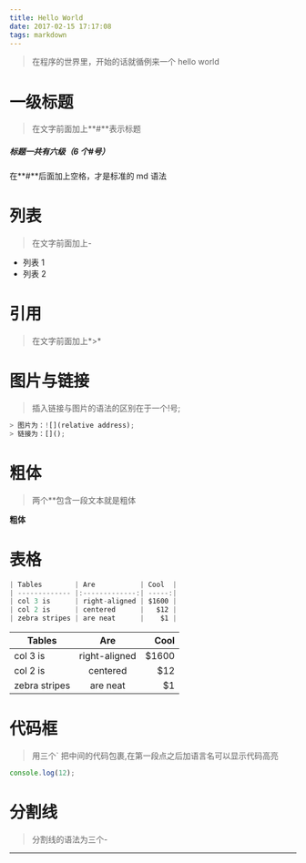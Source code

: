 ```yaml
---
title: Hello World
date: 2017-02-15 17:17:08
tags: markdown
---
```


> 在程序的世界里，开始的话就循例来一个 hello world

# 一级标题

> 在文字前面加上**#**表示标题

##### 标题一共有六级（6 个#号）

在**#**后面加上空格，才是标准的 md 语法

# 列表

> 在文字前面加上-

* 列表 1
* 列表 2

# 引用

> 在文字前面加上*>*

# 图片与链接

> 插入链接与图片的语法的区别在于一个!号;

```javascript
> 图片为：![](relative address);
> 链接为：[]();
```

# 粗体

> 两个\*\*包含一段文本就是粗体

**粗体**

# 表格

```javascript
| Tables        | Are           | Cool  |
| ------------- |:-------------:| -----:|
| col 3 is      | right-aligned | $1600 |
| col 2 is      | centered      |   $12 |
| zebra stripes | are neat      |    $1 |
```

| Tables        |      Are      |  Cool |
| ------------- | :-----------: | ----: |
| col 3 is      | right-aligned | $1600 |
| col 2 is      |   centered    |   $12 |
| zebra stripes |   are neat    |    $1 |

# 代码框

> 用三个` 把中间的代码包裹,在第一段点之后加语言名可以显示代码高亮

```javascript
console.log(12);
```

# 分割线

> 分割线的语法为三个-

---
